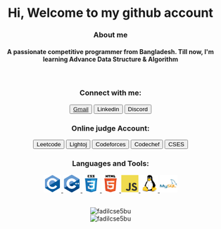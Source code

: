 <html>
<body>
<h1 align="center">Hi, Welcome to my github account</h1>

<h3 align="center">About me</h3>
<h4 align="center">A passionate competitive programmer from Bangladesh. Till now, I'm learning Advance Data Structure & Algorithm</h4><br>

<div align="center">
  <h3>Connect with me:</h3>
  <button padding="10px"><a href="fadil.cse5.bu@gmail.com">Gmail</a></button>
  <button>Linkedin</button>
  <button>Discord</button>
</div>

<div align="center">
  <h3>Online judge Account:</h3>
  <button>Leetcode</button>
  <button>Lightoj</button>
  <button>Codeforces</button>
  <button>Codechef</button>
  <button>CSES</button>
</div>

<div align="center">
<h3>Languages and Tools:</h3>
<p> <a href="https://www.cprogramming.com/" target="_blank" rel="noreferrer"> <img src="https://raw.githubusercontent.com/devicons/devicon/master/icons/c/c-original.svg" alt="c" width="40" height="40"/> </a> <a href="https://www.w3schools.com/cpp/" target="_blank" rel="noreferrer"> <img src="https://raw.githubusercontent.com/devicons/devicon/master/icons/cplusplus/cplusplus-original.svg" alt="cplusplus" width="40" height="40"/> </a> <a href="https://www.w3schools.com/css/" target="_blank" rel="noreferrer"> <img src="https://raw.githubusercontent.com/devicons/devicon/master/icons/css3/css3-original-wordmark.svg" alt="css3" width="40" height="40"/> </a> <a href="https://www.w3.org/html/" target="_blank" rel="noreferrer"> <img src="https://raw.githubusercontent.com/devicons/devicon/master/icons/html5/html5-original-wordmark.svg" alt="html5" width="40" height="40"/> </a> <a href="https://developer.mozilla.org/en-US/docs/Web/JavaScript" target="_blank" rel="noreferrer"> <img src="https://raw.githubusercontent.com/devicons/devicon/master/icons/javascript/javascript-original.svg" alt="javascript" width="40" height="40"/> </a> <a href="https://www.linux.org/" target="_blank" rel="noreferrer"> <img src="https://raw.githubusercontent.com/devicons/devicon/master/icons/linux/linux-original.svg" alt="linux" width="40" height="40"/> </a> <a href="https://www.mysql.com/" target="_blank" rel="noreferrer"> <img src="https://raw.githubusercontent.com/devicons/devicon/master/icons/mysql/mysql-original-wordmark.svg" alt="mysql" width="40" height="40"/> </a> </p>
</div><br>

<div align="center">
  <img src="https://github-readme-stats.vercel.app/api/top-langs?username=fadilcse5bu&show_icons=true&locale=en&layout=compact"     alt="fadilcse5bu" /> 
</div>
<div align="center">
  <img src="https://github-readme-stats.vercel.app/api?username=fadilcse5bu&show_icons=true&locale=en" alt="fadilcse5bu" />
</div>

</body>
</html>
